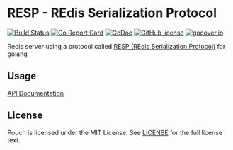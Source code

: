 # RESP - REdis Serialization Protocol

[![Build Status](https://travis-ci.org/wzshiming/resp.svg?branch=master)](https://travis-ci.org/wzshiming/resp)
[![Go Report Card](https://goreportcard.com/badge/github.com/wzshiming/resp)](https://goreportcard.com/report/github.com/wzshiming/resp)
[![GoDoc](https://godoc.org/github.com/wzshiming/resp?status.svg)](https://godoc.org/github.com/wzshiming/resp)
[![GitHub license](https://img.shields.io/github/license/wzshiming/resp.svg)](https://github.com/wzshiming/resp/blob/master/LICENSE)
[![gocover.io](https://gocover.io/_badge/github.com/wzshiming/resp)](https://gocover.io/github.com/wzshiming/resp)

Redis server using a protocol called [RESP (REdis Serialization Protocol)](https://redis.io/topics/protocol) for golang

## Usage

[API Documentation](https://godoc.org/github.com/wzshiming/resp)

## License

Pouch is licensed under the MIT License. See [LICENSE](https://github.com/wzshiming/resp/blob/master/LICENSE) for the full license text.
